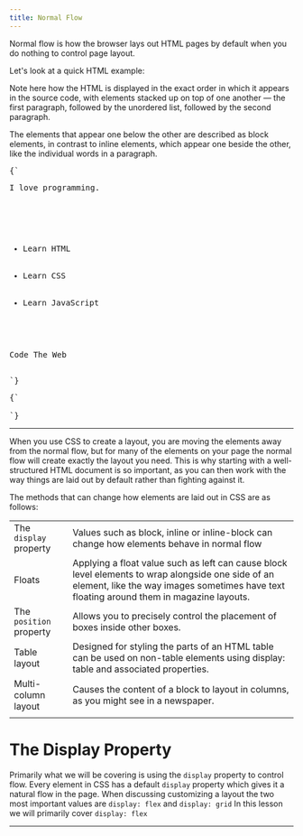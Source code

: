 ```yaml
---
title: Normal Flow
---
```


Normal flow is how the browser lays out HTML pages by default when you do
nothing to control page layout.

Let's look at a quick HTML example:

<CodePen>

Note here how the HTML is displayed in the exact order in which it appears in
the source code, with elements stacked up on top of one another — the first
paragraph, followed by the unordered list, followed by the second paragraph.

The elements that appear one below the other are described as block elements, in
contrast to inline elements, which appear one beside the other, like the
individual words in a paragraph.

<pre data-lang='html'>
{`
<p>I love programming.</p>
    
<ul>
  <li>Learn HTML</li>
  <li>Learn CSS</li>
  <li>Learn JavaScript</li>
</ul>
    
<p>Code The Web</p>
`}
</pre>

<pre data-lang='css'>
{`

`}
</pre>

</CodePen>

---

When you use CSS to create a layout, you are moving the elements away from the
normal flow, but for many of the elements on your page the normal flow will
create exactly the layout you need. This is why starting with a well-structured
HTML document is so important, as you can then work with the way things are laid
out by default rather than fighting against it.

The methods that can change how elements are laid out in CSS are as follows:

|                         |                                                                                                                                                                                                |
| ----------------------- | ---------------------------------------------------------------------------------------------------------------------------------------------------------------------------------------------- |
| The `display` property  | Values such as block, inline or inline-block can change how elements behave in normal flow                                                                                                     |
| Floats                  | Applying a float value such as left can cause block level elements to wrap alongside one side of an element, like the way images sometimes have text floating around them in magazine layouts. |
| The `position` property | Allows you to precisely control the placement of boxes inside other boxes.                                                                                                                     |
| Table layout            | Designed for styling the parts of an HTML table can be used on non-table elements using display: table and associated properties.                                                              |
| Multi-column layout     | Causes the content of a block to layout in columns, as you might see in a newspaper.                                                                                                           |
|                         |                                                                                                                                                                                                |

# The Display Property

Primarily what we will be covering is using the `display` property to control
flow. Every element in CSS has a default `display` property which gives it a
natural flow in the page. When discussing customizing a layout the two most
important values are `display: flex` and `display: grid` In this lesson we will
primarily cover `display: flex`

---
